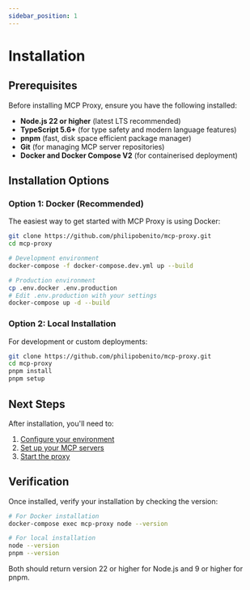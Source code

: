 ```yaml
---
sidebar_position: 1
---
```


# Installation

## Prerequisites

Before installing MCP Proxy, ensure you have the following installed:

- **Node.js 22 or higher** (latest LTS recommended)
- **TypeScript 5.6+** (for type safety and modern language features)
- **pnpm** (fast, disk space efficient package manager)
- **Git** (for managing MCP server repositories)
- **Docker and Docker Compose V2** (for containerised deployment)

## Installation Options

### Option 1: Docker (Recommended)

The easiest way to get started with MCP Proxy is using Docker:

```bash
git clone https://github.com/philipobenito/mcp-proxy.git
cd mcp-proxy

# Development environment
docker-compose -f docker-compose.dev.yml up --build

# Production environment
cp .env.docker .env.production
# Edit .env.production with your settings
docker-compose up -d --build
```

### Option 2: Local Installation

For development or custom deployments:

```bash
git clone https://github.com/philipobenito/mcp-proxy.git
cd mcp-proxy
pnpm install
pnpm setup
```

## Next Steps

After installation, you'll need to:

1. [Configure your environment](./configuration)
2. [Set up your MCP servers](./configuration#server-configuration)
3. [Start the proxy](./running)

## Verification

Once installed, verify your installation by checking the version:

```bash
# For Docker installation
docker-compose exec mcp-proxy node --version

# For local installation
node --version
pnpm --version
```

Both should return version 22 or higher for Node.js and 9 or higher for pnpm.
